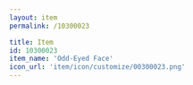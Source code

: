 ```yaml
---
layout: item
permalink: /10300023

title: Item
id: 10300023
item_name: 'Odd-Eyed Face'
icon_url: 'item/icon/customize/00300023.png'
---
```

